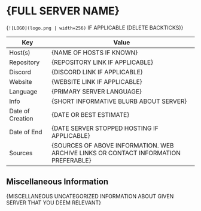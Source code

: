 # {FULL SERVER NAME}

{`![LOGO](logo.png | width=256)` IF APPLICABLE (DELETE BACKTICKS)}

| Key  | Value |
| ------------- | ------------- |
| Host(s) | {NAME OF HOSTS IF KNOWN} |
| Repository  | {REPOSITORY LINK IF APPLICABLE} |
| Discord  | {DISCORD LINK IF APPLICABLE} |
| Website | {WEBSITE LINK IF APPLICABLE} |
| Language | {PRIMARY SERVER LANGUAGE} |
| Info | {SHORT INFORMATIVE BLURB ABOUT SERVER} |
| Date of Creation | {DATE OR BEST ESTIMATE} |
| Date of End |  {DATE SERVER STOPPED HOSTING IF APPLICABLE} |
| Sources | {SOURCES OF ABOVE INFORMATION. WEB ARCHIVE LINKS OR CONTACT INFORMATION PREFERABLE} |

## Miscellaneous Information

{MISCELLANEOUS UNCATEGORIZED INFORMATION ABOUT GIVEN SERVER THAT YOU DEEM RELEVANT}